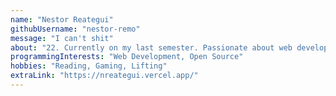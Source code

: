 ```yaml
---
name: "Nestor Reategui"
githubUsername: "nestor-remo"
message: "I can't shit"
about: "22. Currently on my last semester. Passionate about web development and open source."
programmingInterests: "Web Development, Open Source"
hobbies: "Reading, Gaming, Lifting"
extraLink: "https://nreategui.vercel.app/"
---
```

